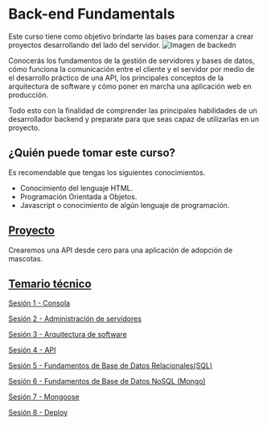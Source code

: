 # Back-end Fundamentals

Este curso tiene como objetivo brindarte las bases para comenzar a crear proyectos desarrollando del lado del servidor. 
![Imagen de backedn](http://imgfz.com/i/E6QJi39.png)

Conocerás los fundamentos de la gestión de servidores y bases de datos, cómo funciona la comunicación entre el cliente y el servidor por medio de el desarrollo práctico de una API, los principales conceptos de la arquitectura de software y cómo poner en marcha una aplicación web en producción. 

Todo esto con la finalidad de comprender las principales habilidades de un desarrollador backend y preparate para que seas capaz de utilizarlas en un proyecto.

## ¿Quién puede tomar este curso?
Es recomendable que tengas los siguientes conocimientos.
- Conocimiento del lenguaje HTML.
- Programación Orientada a Objetos.
- Javascript o conocimiento de algún lenguaje de programación.

## [Proyecto](./Sesion-03/Ejemplo-02)

Crearemos una API desde cero para una aplicación de adopción de mascotas. 

## [Temario técnico](./sesiones)

[Sesión 1 - Consola](Sesion-01)

[Sesión 2 - Administración de servidores](Sesion-02)

[Sesión 3 - Arquitectura de software](Sesion-03)

[Sesión 4 - API](Sesion-04)

[Sesión 5 - Fundamentos de Base de Datos Relacionales(SQL)](Sesion-05)

[Sesión 6 - Fundamentos de Base de Datos NoSQL (Mongo)](Sesion-06)

[Sesión 7 - Mongoose](Sesion-07)

[Sesión 8 - Deploy](Sesion-08)
